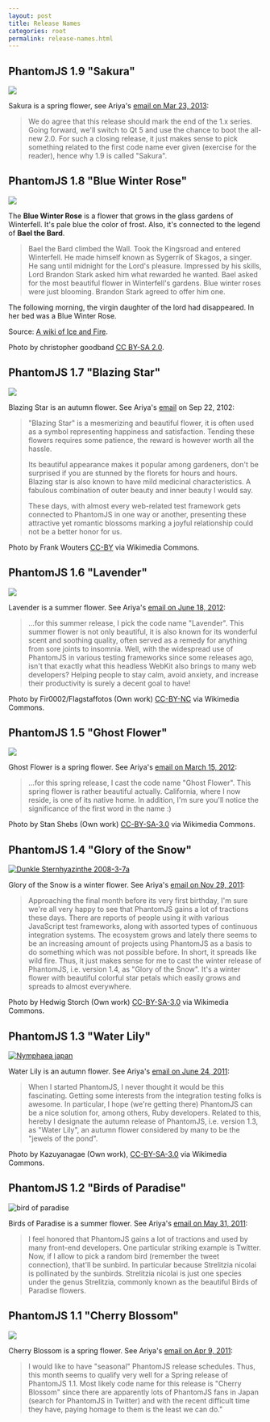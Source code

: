 ```yaml
---
layout: post
title: Release Names
categories: root
permalink: release-names.html
---
```


## PhantomJS 1.9 "Sakura"

![](http://farm6.static.flickr.com/5030/5607810834_3220056f56_m.jpg)

Sakura is a spring flower, see Ariya's [email on Mar 23, 2013](https://groups.google.com/d/msg/phantomjs/yM25jtdispo/dXbenqn-mvYJ):

> We do agree that this release should mark the end of the 1.x series.
> Going forward, we'll switch to Qt 5 and use the chance to boot the
> all-new 2.0. For such a closing release, it just makes sense to pick
> something related to the first code name ever given (exercise for the
> reader), hence why 1.9 is called "Sakura".

## PhantomJS 1.8 "Blue Winter Rose"

[![](http://awoiaf.westeros.org/images/8/83/Blue_Roses1.jpg)](http://awoiaf.westeros.org/index.php/File:Blue_Roses1.jpg)

The **Blue Winter Rose** is a flower that grows in the glass gardens of Winterfell.
It's pale blue the color of frost. Also, it's connected to the legend of **Bael the Bard**.

> Bael the Bard climbed the Wall.
> Took the Kingsroad and entered Winterfell.
> He made himself known as Sygerrik of Skagos, a singer.
> He sang until midnight for the Lord's pleasure.
> Impressed by his skills, Lord Brandon Stark asked him what rewarded he wanted.
> Bael asked for the most beautiful flower in Winterfell's gardens.
> Blue winter roses were just blooming.
> Brandon Stark agreed to offer him one.

The following morning, the virgin daughter of the lord had disappeared. In her bed was a Blue Winter Rose.

Source: [A wiki of Ice and Fire](http://awoiaf.westeros.org/index.php/Blue_winter_rose).

Photo by christopher goodband [CC BY-SA 2.0](http://creativecommons.org/licenses/by-sa/2.0/).

## PhantomJS 1.7 "Blazing Star"

[![](http://upload.wikimedia.org/wikipedia/commons/thumb/6/63/Liatris_spicata_close-up.jpg/220px-Liatris_spicata_close-up.jpg)](http://commons.wikimedia.org/wiki/File:Liatris_spicata_close-up.jpg)

Blazing Star is an autumn flower. See Ariya's
[email](http://groups.google.com/d/topic/phantomjs/7jiydz_52cg) on Sep 22, 2102:

> "Blazing Star" is a mesmerizing and beautiful flower, it is often used
> as a symbol representing happiness and satisfaction. Tending these
> flowers requires some patience, the reward is however worth all the hassle.
>
> Its beautiful appearance makes it popular among gardeners, don't be
> surprised if you are stunned by the florets for hours and hours.
> Blazing star is also known to have mild medicinal characteristics.
> A fabulous combination of outer beauty and inner beauty I would say.
>
> These days, with almost every web-related test framework gets
> connected to PhantomJS in one way or another, presenting these
> attractive yet romantic blossoms marking a joyful relationship could
> not be a better honor for us.

Photo by Frank Wouters [CC-BY](http://creativecommons.org/licenses/by/2.0/deed.en)
via Wikimedia Commons.

## PhantomJS 1.6 "Lavender"

[![](http://upload.wikimedia.org/wikipedia/commons/thumb/6/60/Single_lavendar_flower02.jpg/220px-Single_lavendar_flower02.jpg)](http://commons.wikimedia.org/wiki/File:Single_lavendar_flower02.jpg)

Lavender is a summer flower. See Ariya's [email on June 18, 2012](http://groups.google.com/d/topic/phantomjs/EOKOqdmXcjU):

> ...for this summer  release, I pick the code name "Lavender". This summer flower is not
> only beautiful, it is also known for its wonderful scent and soothing
> quality, often served as a remedy for anything from sore joints to
> insomnia. Well, with the widespread use of PhantomJS in various
> testing frameworks since some releases ago, isn't that exactly what
> this headless WebKit also brings to many web developers? Helping
> people to stay calm, avoid anxiety, and increase their productivity is
> surely a decent goal to have!

Photo by Fir0002/Flagstaffotos (Own work) [CC-BY-NC](http://creativecommons.org/licenses/by-nc/3.0/)
via Wikimedia Commons.

## PhantomJS 1.5 "Ghost Flower"

[![](http://upload.wikimedia.org/wikipedia/commons/thumb/8/8f/Mohavea_confertiflora_1.jpg/218px-Mohavea_confertiflora_1.jpg)](http://commons.wikimedia.org/wiki/File:Mohavea_confertiflora_1.jpg)

Ghost Flower is a spring flower. See Ariya's [email on March 15, 2012](https://groups.google.com/d/topic/phantomjs/6pDNT-Epk7E/discussion):

> ...for this spring release, I cast the code name "Ghost Flower". This spring flower is
> rather beautiful actually. California, where I now reside, is one of
> its native home. In addition, I'm sure you'll notice the significance
> of the first word in the name :)

Photo by Stan Shebs (Own work) [CC-BY-SA-3.0](http://creativecommons.org/licenses/by-sa/3.0/deed.en)
via Wikimedia Commons.

## PhantomJS 1.4 "Glory of the Snow"

[![Dunkle Sternhyazinthe 2008-3-7a](http://upload.wikimedia.org/wikipedia/commons/thumb/0/07/Dunkle_Sternhyazinthe_2008-3-7a.JPG/240px-Dunkle_Sternhyazinthe_2008-3-7a.JPG)](http://commons.wikimedia.org/wiki/File%3ADunkle_Sternhyazinthe_2008-3-7a.JPG "By Hedwig Storch (Own work) [CC-BY-SA-3.0 (www.creativecommons.org/licenses/by-sa/3.0)], via Wikimedia Commons")

Glory of the Snow is a winter flower. See Ariya's [email on Nov 29, 2011](https://groups.google.com/d/topic/phantomjs/5VA1kQH_864/discussion):

> Approaching the final month before its very first birthday, I'm sure
> we're all very happy to see that PhantomJS gains a lot of tractions
> these days. There are reports of people using it with various
> JavaScript test frameworks, along with assorted types of continuous
> integration systems. The ecosystem grows and lately there seems to be
> an increasing amount of projects using PhantomJS as a basis to do
> something which was not possible before. In short, it spreads like
> wild fire. Thus, it just makes sense for me to cast the winter release
> of PhantomJS, i.e. version 1.4, as "Glory of the Snow". It's a winter
> flower with beautiful colorful star petals which easily grows and
> spreads to almost everywhere.

Photo by Hedwig Storch (Own work) [CC-BY-SA-3.0](http://creativecommons.org/licenses/by-sa/3.0/)
via Wikimedia Commons.

## PhantomJS 1.3 "Water Lily"

[![Nymphaea japan](http://upload.wikimedia.org/wikipedia/commons/thumb/f/fa/Nymphaea_japan.jpg/240px-Nymphaea_japan.jpg)](http://commons.wikimedia.org/wiki/File:Nymphaea_japan.jpg "By Kazuyanagae (Own work) [CC-BY-SA-3.0 (www.creativecommons.org/licenses/by-sa/3.0)], via Wikimedia Commons")

Water Lily is an autumn flower. See Ariya's [email on June 24, 2011](https://groups.google.com/d/topic/phantomjs/kRz9atKlyWE/discussion):

> When I started PhantomJS, I never thought it would be this
> fascinating. Getting some interests from the integration testing folks
> is awesome. In particular, I hope (we're getting there) PhantomJS can
> be a nice solution for, among others, Ruby developers. Related to
> this, hereby I designate the autumn release of PhantomJS, i.e. version 1.3,
> as "Water Lily", an autumn flower considered by many to be the "jewels of the pond".

Photo by Kazuyanagae (Own work), [CC-BY-SA-3.0](http://creativecommons.org/licenses/by-sa/3.0/)
via Wikimedia Commons.

## PhantomJS 1.2 "Birds of Paradise"

![bird of paradise](http://farm6.static.flickr.com/5277/5896075342_9a3118666f_m.jpg)

Birds of Paradise is a summer flower. See Ariya's [email on May 31, 2011](https://groups.google.com/forum/#!topic/phantomjs/5MHRKM8IOyU/discussion):

> I feel honored that PhantomJS gains a lot of tractions and used by
> many front-end developers. One particular striking example is Twitter.
> Now, if I allow to pick a random bird (remember the tweet connection),
> that'll be sunbird. In particular because Strelitzia nicolai is
> pollinated by the sunbirds.
> Strelitzia nicolai is just one species under the genus Strelitzia,
> commonly known as the beautiful Birds of Paradise flowers.

## PhantomJS 1.1 "Cherry Blossom"

![](http://farm6.static.flickr.com/5030/5607810834_3220056f56_m.jpg)

Cherry Blossom is a spring flower. See Ariya's [email on Apr 9, 2011](https://groups.google.com/forum/#!topic/phantomjs/0LINaH93DpI/discussion):

> I would like to have "seasonal" PhantomJS release schedules. Thus,
> this month seems to qualify very well for a Spring release of
> PhantomJS 1.1. Most likely code name for this release is "Cherry
> Blossom" since there are apparently lots of PhantomJS fans in Japan
> (search for PhantomJS in Twitter) and with the recent difficult time
> they have, paying homage to them is the least we can do."

